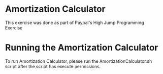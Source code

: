 
# Amortization Calculator	

This exercise was done as part of Paypal's High Jump Programming Exercise

# Running the Amortization Calculator

To run Amortization Calculator, please run the AmortizationCalculator.sh script 
after the script has execute permissions. 

